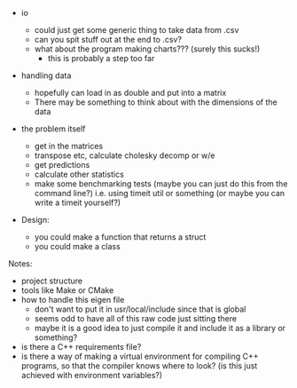 

- io
    - could just get some generic thing to take data from .csv
    - can you spit stuff out at the end to .csv?
    - what about the program making charts??? (surely this sucks!)
        - this is probably a step too far
- handling data
    - hopefully can load in as double and put into a matrix
    - There may be something to think about with the dimensions of the data


- the problem itself
    - get in the matrices
    - transpose etc, calculate cholesky decomp or w/e
    - get predictions
    - calculate other statistics
    - make some benchmarking tests (maybe you can just do this from the command line?)
    i.e. using timeit util or something (or maybe you can write a timeit yourself?)


- Design:
    - you could make a function that returns a struct
    - you could make a class


Notes:
- project structure
- tools like Make or CMake
- how to handle this eigen file
    - don't want to put it in usr/local/include since that is global
    - seems odd to have all of this raw code just sitting there
    - maybe it is a good idea to just compile it and include it as a library or something?
- is there a C++ requirements file?
- is there a way of making a virtual environment for compiling C++ programs, so that
the compiler knows where to look? (is this just achieved with environment variables?)

